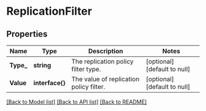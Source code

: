 # ReplicationFilter

## Properties
Name | Type | Description | Notes
------------ | ------------- | ------------- | -------------
**Type_** | **string** | The replication policy filter type. | [optional] [default to null]
**Value** | **interface{}** | The value of replication policy filter. | [optional] [default to null]

[[Back to Model list]](../README.md#documentation-for-models) [[Back to API list]](../README.md#documentation-for-api-endpoints) [[Back to README]](../README.md)


